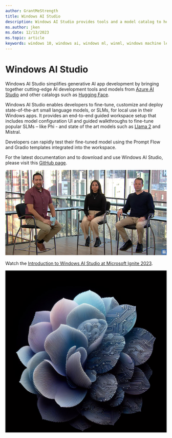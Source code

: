 ```yaml
---
author: GrantMeStrength
title: Windows AI Studio
description: Windows AI Studio provides tools and a model catalog to help jumpstart local AI development and deployment on Windows.
ms.author: jken
ms.date: 12/13/2023
ms.topic: article
keywords: windows 10, windows ai, windows ml, winml, windows machine learning
---
```


# Windows AI Studio

Windows AI Studio simplifies generative AI app development by bringing together cutting-edge AI development tools and models from [Azure AI Studio](https://azure.microsoft.com/products/ai-studio) and other catalogs such as [Hugging Face](https://huggingface.co).

Windows AI Studio enables developers to fine-tune, customize and deploy state-of-the-art small language models, or SLMs, for local use in their Windows apps. It provides an end-to-end guided workspace setup that includes model configuration UI and guided walkthroughs to fine-tune popular SLMs – like Phi - and state of the art models such as [Llama 2](https://blogs.windows.com/windowsdeveloper/2023/11/15/announcing-preview-support-for-llama-2-in-directml/) and Mistral.

Developers can rapidly test their fine-tuned model using the Prompt Flow and Gradio templates integrated into the workspace.

For the latest documentation and to download and use Windows AI Studio, please visit this [GitHub page](https://github.com/microsoft/windows-ai-studio).


![Windows ML graphic](../images/winml_studio.png)

Watch the [Introduction to Windows AI Studio at Microsoft Ignite 2023](https://www.youtube.com/watch?v=qc9VWbYLzRg).

![Windows ML graphic](../images/winml_flower.png)
